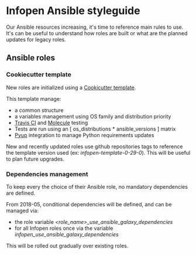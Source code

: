 # Infopen Ansible styleguide

Our Ansible resources increasing, it's time to reference main rules to use.
It's can be useful to understand how roles are built or what are the planned
updates for legacy roles.


## Ansible roles

### Cookiecutter template

New roles are initialized using a [Cookicutter template](https://github.com/infOpen/cookiecutter-ansible-role).

This template manage:
* a common structure
* a variables management using OS family and distribution priority
* [Travis CI](https://travis-ci.org) and [Molecule](https://github.com/metacloud/molecule) testing
* Tests are run using an [ os_distributions * ansible_versions ] matrix
* [Pyup](https://pyup.io/) integration to manage Python requirements updates

New and recently updated roles use github repositories tags to reference the template version used (ex: *infopen-template-0-29-0*).
This will be useful to plan future upgrades.

### Dependencies management

To keep every the choice of their Ansible role, no mandatory dependencies are defined.

From 2018-05, conditional dependencies will be defined, and can be managed via:
* the role variable *<role_name>_use_ansible_galaxy_dependencies*
* for all Infopen roles once via the variable *infopen_use_ansible_galaxy_dependencies*

This will be rolled out gradually over existing roles.

